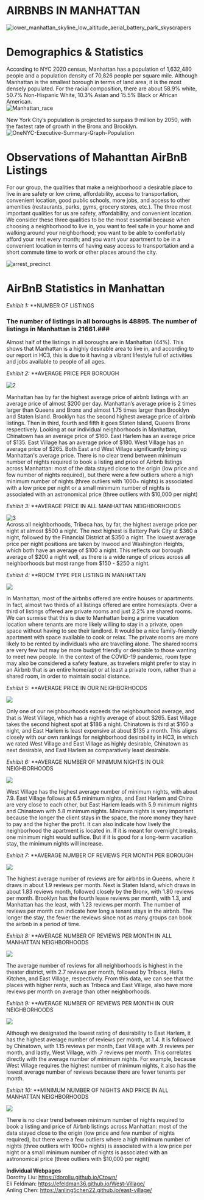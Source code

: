 # AIRBNBS IN MANHATTAN

![lower_manhattan_skyline_low_altitude_aerial_battery_park_skyscrapers](https://user-images.githubusercontent.com/73083156/99820650-0b63c300-2b1f-11eb-861b-2ef8a780fefc.jpg)

# Demographics & Statistics  
According to NYC 2020 census, Manhattan has a population of 1,632,480 people and a population density of 70,826 people per square mile. Although Manhattan is the smallest borough in terms of land area, it is the most densely populated. For the racial composition, there are about 58.9% white, 50.7% Non-Hispanic White, 10.3% Asian and 15.5% Black or African American.  
![Manhattan_race](https://user-images.githubusercontent.com/73083156/99832757-060e7480-2b2f-11eb-9066-b926574322ec.png)  

New York City’s population is projected to surpass 9 million by 2050, with the fastest rate of growth in the Bronx and Brooklyn.
![OneNYC-Executive-Summary-Graph-Population](https://user-images.githubusercontent.com/73083156/99832772-0dce1900-2b2f-11eb-8146-702f9513d248.jpg)  


# Observations of Mahanttan AirBnB Listings  
For our group, the qualities that make a neighborhood a desirable place to live in are safety or low crime, affordability, access to transportation, convenient location, good public schools, more jobs, and access to other amenities (restaurants, parks, gyms, grocery stores, etc.). The three most important qualities for us are safety, affordability, and convenient location. We consider these three qualities to be the most essential because when choosing a neighborhood to live in, you want to feel safe in your home and walking around your neighborhood; you want to be able to comfortably afford your rent every month; and you want your apartment to be in a convenient location in terms of having easy access to transportation and a short commute time to work or other places around the city.   

![arrest_precinct](https://user-images.githubusercontent.com/73083156/99832742-00b12a00-2b2f-11eb-9910-540adc8c70b2.png)


# AirBnB Statistics in Manhattan  

_Exhibit 1:_ **NUMBER OF LISTINGS 

### The number of listings in all boroughs is 48895. The number of listings in Manhattan is 21661.###

Almost half of the listings in all boroughs are in Manhattan (44%). This shows that Manhattan is a highly desirable area to live in, and according to our report in HC3, this is due to it having a vibrant lifestyle full of activities and jobs available to people of all ages.  

_Exhibit 2:_ **AVERAGE PRICE PER BOROUGH

![2](https://user-images.githubusercontent.com/73083156/99120020-2a66d000-25c8-11eb-88b9-1aa5f25a59c6.png)  

Manhattan has by far the highest average price of airbnb listings with an average price of almost $200 per day. Manhattan’s average price is 2 times larger than Queens and Bronx and almost 1.75 times larger than Brooklyn and Staten Island. Brooklyn has the second highest average price of airbnb listings. Then in third, fourth and fifth it goes Staten Island, Queens Bronx respectively. Looking at our individual neighborhoods in Manhattan, Chinatown has an average price of $160. East Harlem has an average price of $135. East Village has an average price of $180. West Village has an average price of $265. Both East and West Village significantly bring up Manhattan's average price. There is no clear trend between minimum number of nights required to book a listing and price of Airbnb listings across Manhattan: most of the data stayed close to the origin (low price and few number of nights required), but there were a few outliers where a high minimum number of nights (three outliers with 1000+ nights) is associated with a low price per night or a small minimum number of nights is associated with an astronomical price (three outliers with $10,000 per night)

_Exhibit 3:_ **AVERAGE PRICE IN ALL MANHATTAN NEIGHBORHOODS

![3](https://user-images.githubusercontent.com/73083156/99120021-2a66d000-25c8-11eb-97ec-e0d1494e0e62.png)  
Across all neighborhoods, Tribeca has, by far, the highest average price per night at almost $500 a night. The next highest is Battery Park City at $360 a night, followed by the Financial District at $350 a night. The lowest average price per night positions are taken by Inwood and Washington Heights, which both have an average of $100 a night. This reflects our borough average of $200 a night well, as there is a wide range of prices across all neighborhoods but most range from $150 - $250 a night.  

_Exhibit 4:_ **ROOM TYPE PER LISTING IN MANHATTAN

<img src="pie of room listings.png" class="inline"/>

In Manhattan, most of the airbnbs offered are entire houses or apartments. In fact, almost two thirds of all listings offered are entire homes/apts. Over a third of listings offered are private rooms and just 2.2% are shared rooms. We can surmise that this is due to Manhattan being a prime vacation location where tenants are more likely willing to stay in a private, open space without having to see their landlord. It would be a nice family-friendly apartment with space available to cook or relax. The private rooms are more likely to be rented by individuals who are travelling alone. The shared rooms are very few but may be more budget friendly or desirable to those wanting to meet new people. In the context of the COVID-19 pandemic, room type may also be considered a safety feature, as travelers might prefer to stay in an Airbnb that is an entire home/apt or at least a private room, rather than a shared room, in order to maintain social distance. 

_Exhibit 5:_ **AVERAGE PRICE IN OUR NEIGHBORHOODS

<img src="average price in each neighborhood.png" class="inline"/>

Only one of our neighbourhoods exceeds the neighbourhood average, and that is West Village, which has a nightly average of about $265. East Village takes the second highest spot at $186 a night. Chinatown is third at $160 a night, and East Harlem is least expensive at about $135 a month. This aligns closely with our own rankings for neighborhood desirability in HC3, in which we rated West Village and East Village as highly desirable, Chinatown as next desirable, and East Harlem as comparatively least desirable. 

_Exhibit 6:_ **AVERAGE NUMBER OF MINIMUM NIGHTS IN OUR NEIGHBORHOODS

<img src="average mini nights in our nbhds.png" class="inline"/>

West Village has the highest average number of minimum nights, with about 7.9. East Village follows at 6.5 minimum nights, and East Harlem and China are very close to each other, but East Harlem leads with 5.9 minimum nights and Chinatown with 5.8 minimum nights. Minimum nights is very important because the longer the client stays in the space, the more money they have to pay and the higher the profit. It can also indicate how lively the neighborhood the apartment is located in. If it is meant for overnight breaks, one minimum night would suffice. But if it is good for a long-term vacation stay, the minimum nights will increase. 

_Exhibit 7:_ **AVERAGE NUMBER OF REVIEWS PER MONTH PER BOROUGH

<img src="average minimum nights in boroughs.png" class="inline"/>

The highest average number of reviews are for airbnbs in Queens, where it draws in about 1.9 reviews per month. Next is Staten Island, which draws in about 1.83 reviews month, followed closely by the Bronx, with 1.80 reviews per month. Brooklyn has the fourth lease reviews per month, with 1.3, and Manhattan has the least, with 1.23 reviews per month. The number of reviews per month can indicate how long a tenant stays in the airbnb. The longer the stay, the fewer the reviews since not as many groups can book the airbnb in a period of time. 

_Exhibit 8:_ **AVERAGE NUMBER OF REVIEWS PER MONTH IN ALL MANHATTAN NEIGHBORHOODS

<img src="mini nights in all man nbhds.png" class="inline"/>

The average number of reviews for all neighborhoods is highest in the theater district, with 2.7 reviews per month, followed by Tribeca, Hell’s Kitchen, and East Village, respectively. From this data, we can see that the places with higher rents, such as Tribeca and East Village, also have more reviews per month on average than other neighborhoods. 

_Exhibit 9:_ **AVERAGE NUMBER OF REVIEWS PER MONTH IN OUR NEIGHBORHOODS

<img src="average number of reviews per month in our nbhds.png" class="inline"/>

Although we designated the lowest rating of desirability to East Harlem, it has the highest average number of reviews per month, at 1.4. It is followed by Chinatown, with 1.15 reviews per month, East Village with .9 reviews per month, and lastly, West Village, with .7 reviews per month. This correlates directly with the average number of minimum nights. For example, because West Village requires the highest number of minimum nights, it also has the lowest average number of reviews because there are fewer tenants per month. 

_Exhibit 10:_ **MINIMUM NUMBER OF NIGHTS AND PRICE IN ALL MANHATTAN NEIGHBORHOODS

<img src="scatterplot.png" class="inline"/>

There is no clear trend between minimum number of nights required to book a listing and price of Airbnb listings across Manhattan: most of the data stayed close to the origin (low price and few number of nights required), but there were a few outliers where a high minimum number of nights (three outliers with 1000+ nights) is associated with a low price per night or a small minimum number of nights is associated with an astronomical price (three outliers with $10,000 per night)

**Individual Webpages**  
Dorothy Liu: https://doroliu.github.io/Ctown/  
Eli Feldman: https://efeldman36.github.io/West-Village/  
Anling Chen: https://anling5chen22.github.io/east-village/
